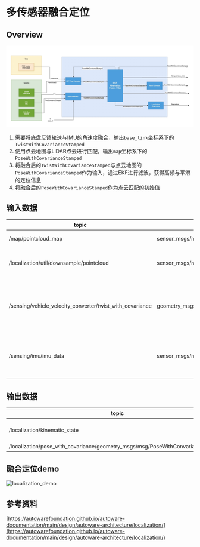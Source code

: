# 多传感器融合定位

## Overview
![multi_sensor_localization](./images/multi_sensor_localization.jpg)

1. 需要将底盘反馈轮速与IMU的角速度融合，输出`base_link`坐标系下的`TwistWithCovarianceStamped`
2. 使用点云地图与LiDAR点云进行匹配，输出`map`坐标系下的`PoseWithCovarianceStamped`
3. 将融合后的`TwistWithCovarianceStamped`与点云地图的`PoseWithCovarianceStamped`作为输入，通过EKF进行滤波，获得高频与平滑的定位信息
4. 将融合后的`PoseWithCovarianceStamped`作为点云匹配的初始值

## 输入数据
|**topic**|**类型**|**描述**|
|-------------------|---------------------------|---------------------|
|/map/pointcloud_map|sensor_msgs/msg/PointCloud2|点云地图|
|/localization/util/downsample/pointcloud|sensor_msgs/msg/PointCloud2|降采样实时点云|
|/sensing/vehicle_velocity_converter/twist_with_covariance|geometry_msgs/msg/TwistCovarianceStamped|底盘轮速反馈，提供线速度|
|/sensing/imu/imu_data|sensor_msgs/msg/Imu|Imu数据，提供角速度|

## 输出数据
|**topic**|**类型**|**描述**|
|-------------------|---------------------------|---------------------|
|/localization/kinematic_state|nav_msgs/msg/Odometry|融合后Odometry数据|
|/localization/pose_with_covariance/geometry_msgs/msg/PoseWithConvarianceStamped|融合后的pose数据|

## 融合定位demo
![localization_demo](./images/localization_demo.gif)

## 参考资料
[https://autowarefoundation.github.io/autoware-documentation/main/design/autoware-architecture/localization/](https://autowarefoundation.github.io/autoware-documentation/main/design/autoware-architecture/localization/)